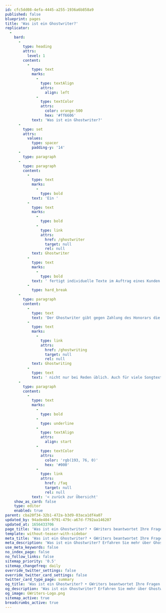 ```yaml
---
id: cfc5dd08-4efa-4445-a255-1936a6b858a9
published: false
blueprint: pages
title: 'Was ist ein Ghostwriter?'
replicator:
  -
    bard:
      -
        type: heading
        attrs:
          level: 1
        content:
          -
            type: text
            marks:
              -
                type: textAlign
                attrs:
                  align: left
              -
                type: textColor
                attrs:
                  color: orange-500
                  hex: '#ff6606'
            text: 'Was ist ein Ghostwriter?'
      -
        type: set
        attrs:
          values:
            type: spacer
            padding-y: '14'
      -
        type: paragraph
      -
        type: paragraph
        content:
          -
            type: text
            marks:
              -
                type: bold
            text: 'Ein '
          -
            type: text
            marks:
              -
                type: bold
              -
                type: link
                attrs:
                  href: /ghostwriter
                  target: null
                  rel: null
            text: Ghostwriter
          -
            type: text
            marks:
              -
                type: bold
            text: ' fertigt individuelle Texte im Auftrag eines Kunden nach dessen Vorgaben und Anforderungen an. '
          -
            type: hard_break
      -
        type: paragraph
        content:
          -
            type: text
            text: 'Der Ghostwriter gibt gegen Zahlung des Honorars die Urheber- und Nutzungsrechte des Textes an den Kunden ab. Der Text wird also speziell für den Kunden erstellt. Ghostwriter sind in der modernen Welt in vielen verschiedenen Bereichen tätig. Auch in der Vergangenheit gab es bereits Ghostwriter, welche für bekannte Personen zum Beispiel Reden verfasst haben. Heute ist '
          -
            type: text
            marks:
              -
                type: link
                attrs:
                  href: /ghostwriting
                  target: null
                  rel: null
            text: Ghostwriting
          -
            type: text
            text: ' nicht nur bei Reden üblich. Auch für viele Songtexte oder Bücher prominenter Personen werden Ghostwriter eingesetzt. Weiterhin oftmals auch für Unternehmensbücher oder überhaupt für Veröffentlichungen welche im Namen bekannter (juristischer wie auch natürlicher) Personen erfolgen. Dabei steht der Ghostwriter selbst meist im Hintergrund und wird für die Rezipienten auch unbekannt bleiben. Meist ist nicht einmal bekannt, dass überhaupt eine solche Person beauftragt wurde. Lediglich im Bereich von literarischen Werken und Autobiografien prominenter Personen kommt es vor, dass ein Ghostwriter genannt wird. Meist wird dieser dann in den Danksagungen erwähnt oder taucht als Co-Autor der prominenten Person auf.'
      -
        type: paragraph
        content:
          -
            type: text
            marks:
              -
                type: bold
              -
                type: underline
              -
                type: textAlign
                attrs:
                  align: start
              -
                type: textColor
                attrs:
                  color: 'rgb(193, 76, 0)'
                  hex: '#000'
              -
                type: link
                attrs:
                  href: /faq
                  target: null
                  rel: null
            text: '< zurück zur Übersicht'
    show_as_card: false
    type: editor
    enabled: true
parent: cba20f34-32b1-472a-b3d9-03aca1df4a07
updated_by: 94ade404-9791-479c-a67d-f792aa146207
updated_at: 1656433706
page_title: 'Was ist ein Ghostwriter? • GWriters beantwortet Ihre Fragen'
template: without-teaser-with-sidebar
meta_title: 'Was ist ein Ghostwriter? • GWriters beantwortet Ihre Fragen'
meta_description: 'Was ist ein Ghostwriter? Erfahren Sie mehr über Ghostwriter und lassen Sie sich professionell unterstützen.'
use_meta_keywords: false
no_index_page: false
no_follow_links: false
sitemap_priority: '0.5'
sitemap_changefreq: daily
override_twitter_settings: false
override_twitter_card_settings: false
twitter_card_type_page: summary
og_title: 'Was ist ein Ghostwriter? • GWriters beantwortet Ihre Fragen'
og_description: 'Was ist ein Ghostwriter? Erfahren Sie mehr über Ghostwriter und lassen Sie sich professionell unterstützen.'
og_image: GWriters-Logo.png
sitemap_active: true
breadcrumbs_active: true
---
```

